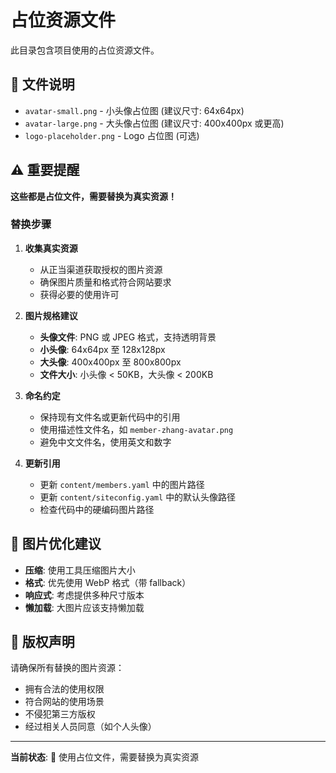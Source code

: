 # 占位资源文件

此目录包含项目使用的占位资源文件。

## 📁 文件说明

- `avatar-small.png` - 小头像占位图 (建议尺寸: 64x64px)
- `avatar-large.png` - 大头像占位图 (建议尺寸: 400x400px 或更高)
- `logo-placeholder.png` - Logo 占位图 (可选)

## ⚠️ 重要提醒

**这些都是占位文件，需要替换为真实资源！**

### 替换步骤

1. **收集真实资源**
   - 从正当渠道获取授权的图片资源
   - 确保图片质量和格式符合网站要求
   - 获得必要的使用许可

2. **图片规格建议**
   - **头像文件**: PNG 或 JPEG 格式，支持透明背景
   - **小头像**: 64x64px 至 128x128px
   - **大头像**: 400x400px 至 800x800px
   - **文件大小**: 小头像 < 50KB，大头像 < 200KB

3. **命名约定**
   - 保持现有文件名或更新代码中的引用
   - 使用描述性文件名，如 `member-zhang-avatar.png`
   - 避免中文文件名，使用英文和数字

4. **更新引用**
   - 更新 `content/members.yaml` 中的图片路径
   - 更新 `content/siteconfig.yaml` 中的默认头像路径
   - 检查代码中的硬编码图片路径

## 🎨 图片优化建议

- **压缩**: 使用工具压缩图片大小
- **格式**: 优先使用 WebP 格式（带 fallback）
- **响应式**: 考虑提供多种尺寸版本
- **懒加载**: 大图片应该支持懒加载

## 📝 版权声明

请确保所有替换的图片资源：
- 拥有合法的使用权限
- 符合网站的使用场景
- 不侵犯第三方版权
- 经过相关人员同意（如个人头像）

---

**当前状态**: 🚧 使用占位文件，需要替换为真实资源
